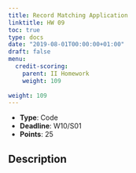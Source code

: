```yaml
---
title: Record Matching Application
linktitle: HW 09
toc: true
type: docs
date: "2019-08-01T00:00:00+01:00"
draft: false
menu:
  credit-scoring:
    parent: II Homework
    weight: 109
    
weight: 109
---
```


* **Type**: Code
* **Deadline**: W10/S01
* **Points**: 25

## Description
